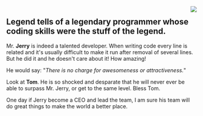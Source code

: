 <img align="right" src="https://github.com/dp2genius/dp2genius/assets/144485411/2adafbef-d1e3-487a-bda9-5e974991e1ea">
<h2>Legend tells of a legendary programmer whose coding skills were the stuff of the legend.</h2>
<p>
  Mr. <b>Jerry</b> is indeed a talented developer. When writing code every line is related and it's usually difficult to make it run after removal of several lines. But he did it and he doesn't care about it! How amazing!

  He would say: "<i>There is no charge for awesomeness or attractiveness.</i>"

  Look at <b>Tom</b>. He is so shocked and desparate that he will never ever be able to surpass Mr. Jerry, or get to the same level. Bless Tom.

  One day if Jerry become a CEO and lead the team, I am sure his team will do great things to make the world a better place.
</p>
